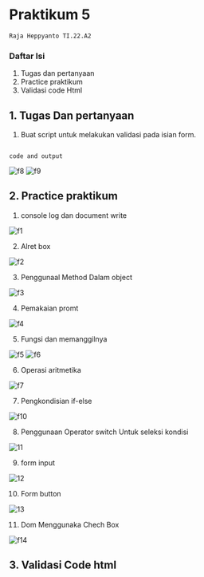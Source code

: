 # Praktikum 5
```
Raja Heppyanto TI.22.A2
```
### Daftar Isi
1. Tugas dan pertanyaan
2. Practice praktikum
3. Validasi code Html


## 1. Tugas Dan pertanyaan 

1. Buat script untuk melakukan validasi pada isian form.
```

code and output
```
![f8](foto/f8.png)
![f9](foto/f9.png)

## 2. Practice praktikum

1. console log dan document write

![f1](foto/f1.png)

2. Alret box

![f2](foto/f2.png)

3. Penggunaal Method Dalam object

![f3](foto/f3.png)

4. Pemakaian promt

![f4](foto/f4.png)

5. Fungsi dan memanggilnya

![f5](foto/f5.png)
![f6](foto/f6.png)

6. Operasi aritmetika

![f7](foto/f7.png)

7. Pengkondisian if-else

![f10](foto/f10.png)


8. Penggunaan Operator switch Untuk seleksi kondisi


![11](foto/11.png)

9. form input


![12](foto/12.png)

10. Form button

![13](foto/13.png)

11. Dom Menggunaka Chech Box

![f14](foto/14.png)

## 3. Validasi Code html
